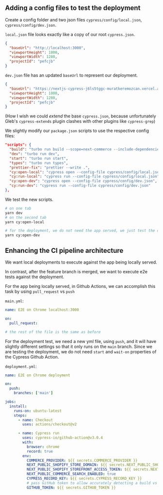 ## Adding a config files to test the deployment

Create a config folder and two json files `cypress/config/local.json`, `cypress/config/dev.json`.

`local.json` file looks exactly like a copy of our root `cypress.json`.

```json
{
  "baseUrl": "http://localhost:3000",
  "viewportHeight": 1000,
  "viewportWidth": 1280,
  "projectId": "pefcjb"
}
```

`dev.json` file has an updated `baseUrl` to represent our deployment.

```json
{
  "baseUrl": "https://nextjs-cypress-j6ls5tggc-muratkeremozcan.vercel.app/",
  "viewportHeight": 1000,
  "viewportWidth": 1280,
  "projectId": "pefcjb"
}
```

(How I wish we could *extend* the base `cypress.json`, because unfortunately  Gleb's `cypress-extends` plugin clashes with other plugins like `cypress-grep`)

We slightly modify our `package.json` scripts to use the respective config files:

```json
"scripts": {
  "build": "turbo run build --scope=next-commerce --include-dependencies --no-deps",
  "dev": "turbo run dev",
  "start": "turbo run start",
  "types": "turbo run types",
  "prettier-fix": "prettier --write .",
  "cy:open-local": "cypress open --config-file cypress/config/local.json",
  "cy:run-local": "cypress run --config-file cypress/config/local.json",
  "cy:open-dev": "cypress open --config-file cypress/config/dev.json",
  "cy:run-dev": "cypress run --config-file cypress/config/dev.json"
},
```

We test the new scripts.
```bash
# on one tab
yarn dev
# on the second tab
yarn cy:open-local

# for the deployment, we do not need the app served, we just test the deployment
yarn cy:open-dev
```

## Enhancing the CI pipeline architecture

We want local deployments to execute against the app being locally served. 

In contrast, after the feature branch is merged, we want to execute e2e tests against the deployment.

For the app being locally served, in Github Actions, we can accomplish this task by using `pull_request`  vs `push`

`main.yml`:

```yml
name: E2E on Chrome localhost:3000

on:
  pull_request:

# the rest of the file is the same as before
```

For the deployment test, we need a new yml file, using `push`, and it will have slightly different settings so that it only runs on the `main` branch.
Since we are testing the deployment, we do not need `start` and `wait-on` properties of the Cypress Github Action.

`deployment.yml`:

```yml
name: E2E on Chrome deployment

on:
  push:
    branches: ['main']

jobs:
  install:
    runs-on: ubuntu-latest
    steps:
      - name: Checkout
        uses: actions/checkout@v2

      - name: Cypress run
        uses: cypress-io/github-action@v3.0.4
        with:
          browser: chrome
          record: true
        env:
          COMMERCE_PROVIDER: ${{ secrets.COMMERCE_PROVIDER }}
          NEXT_PUBLIC_SHOPIFY_STORE_DOMAIN: ${{ secrets.NEXT_PUBLIC_SHOPIFY_STORE_DOMAIN }}
          NEXT_PUBLIC_SHOPIFY_STOREFRONT_ACCESS_TOKEN: ${{ secrets.NEXT_PUBLIC_SHOPIFY_STOREFRONT_ACCESS_TOKEN }}
          NEXT_PUBLIC_COMMERCE_SEARCH_ENABLED: true
          CYPRESS_RECORD_KEY: ${{ secrets.CYPRESS_RECORD_KEY }}
          # pass GitHub token to allow accurately detecting a build vs a re-run build
          GITHUB_TOKEN: ${{ secrets.GITHUB_TOKEN }}

```







